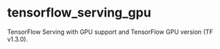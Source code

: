 # tensorflow_serving_gpu
TensorFlow Serving with GPU support and TensorFlow GPU version (TF v1.3.0).
